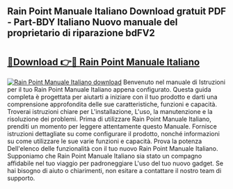 ## Rain Point Manuale Italiano Download gratuit PDF - Part-BDY Italiano Nuovo manuale del proprietario di riparazione bdFV2

# <h2><a href="http://dfg6qq.blite.top/?on=Rain+Point+Manuale+Italiano">🔗Download 👉🔴 Rain Point Manuale Italiano</a></h2>

[![Rain Point Manuale Italiano download](https://i.imgur.com/lujVjoI.png)](http://dfg6qq.blite.top/?on=Rain+Point+Manuale+Italiano)
Benvenuto nel manuale di Istruzioni per il tuo Rain Point Manuale Italiano appena configurato. Questa guida completa è progettata per aiutarti a iniziare con il tuo prodotto e darti una comprensione approfondita delle sue caratteristiche, funzioni e capacità. Troverai istruzioni chiare per L'installazione, L'uso, la manutenzione e la risoluzione dei problemi. Prima di utilizzare Rain Point Manuale Italiano, prenditi un momento per leggere attentamente questo Manuale. Fornisce istruzioni dettagliate su come configurare il prodotto, nonché informazioni su come utilizzare le sue varie funzioni e capacità. Prova la potenza Dell'elenco delle funzionalità con il tuo nuovo Rain Point Manuale Italiano. Supponiamo che Rain Point Manuale Italiano sia stato un compagno affidabile nel tuo viaggio per padroneggiare L'uso del tuo nuovo gadget. Se hai bisogno di aiuto o chiarimenti, non esitare a contattare il nostro team di supporto.
